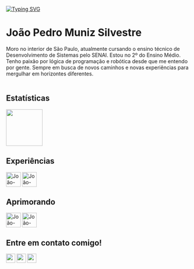 [![Typing SVG](https://readme-typing-svg.demolab.com/?lines=Welcome+to+my+profile!&color=e54bc1&size=25&pause=1200&center=false&vCenter=false&ramdom=false)](https://git.io/typing-svg)

# João Pedro Muniz Silvestre

<div>
    Moro no interior de São Paulo, atualmente cursando o ensino técnico de Desenvolvimento de Sistemas pelo SENAI. Estou no 2º do Ensino Médio. Tenho paixão por lógica de programação e robótica desde que me entendo por gente. Sempre em busca de novos caminhos e novas experiências para mergulhar em horizontes diferentes.
</div>
<br>

## Estatísticas
<div>
  <a href="https://github.com/joaomnz23">
    <img height="100cm" src="https://github-readme-stats.vercel.app/api/top-langs/?username=joaomnz23&layout=compact&langs_count-16&theme=jolly"/>
  </a>
</div>

## Experiências
<div>
  <img align="center" alt="João-Python" height="40" src="https://cdn.jsdelivr.net/gh/devicons/devicon@latest/icons/python/python-original.svg"/>
    <img align="center" alt="João-Arduino" height="40" src="https://cdn.jsdelivr.net/gh/devicons/devicon@latest/icons/arduino/arduino-original-wordmark.svg"/>          
</div>

## Aprimorando
<div>
    <img align="center" alt="João-Java" height="40" src="https://cdn.jsdelivr.net/gh/devicons/devicon@latest/icons/java/java-original.svg"/>
    <img align="center" alt="João-AndroidStudio" height="40" src="https://cdn.jsdelivr.net/gh/devicons/devicon@latest/icons/androidstudio/androidstudio-original.svg"/>
</div>

## Entre em contato comigo!
<div>
  <a href="https://instagram.com/joao.mnz_" target="_blank"><img height="25" src="https://img.shields.io/badge/Instagram-E4405F?style=for-the-badge&logo=instagram&logoColor=white" target="_blank"></a>
  <a href="mailto:jmunizsilvestre@gmail.com" target="=_blank"><img height="25" src="https://img.shields.io/badge/Gmail-D14836?style=for-the-badge&logo=gmail&logoColor=white" target="_blank"></a>
    <a href="https://www.linkedin.com/in/joaopedromunizsilvestre/" target="_blank"><img height="25" src="https://img.shields.io/badge/LinkedIn-0077B5?style=for-the-badge&logo=linkedin&logoColor=white" target="blank"></a>
</div>
